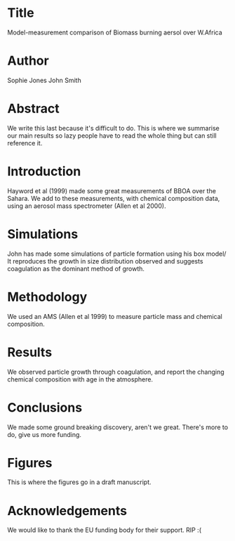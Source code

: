 # Title
Model-measurement comparison of
Biomass burning aersol over W.Africa


# Author
Sophie Jones
John Smith

# Abstract
We write this last because it's difficult to do.
This is where we summarise our main results so lazy people have to read the whole thing but can still reference it.

# Introduction
Hayword et al (1999) made some great measurements of BBOA over the Sahara.
We add to these measurements, with chemical composition data, using an aerosol mass spectrometer (Allen et al 2000).

# Simulations
John has made some simulations of particle formation using his box model/
It reproduces the growth in size distribution observed and suggests coagulation as the dominant method of growth.

# Methodology
We used an AMS (Allen et al 1999) to measure particle mass and chemical composition.

# Results
We observed particle growth through coagulation, and report the changing chemical composition with age in the atmosphere.

# Conclusions
We made some ground breaking discovery, aren't we great.
There's more to do, give us more funding.

# Figures
This is where the figures go in a draft manuscript.

# Acknowledgements
We would like to thank the EU funding body for their support. RIP :(
